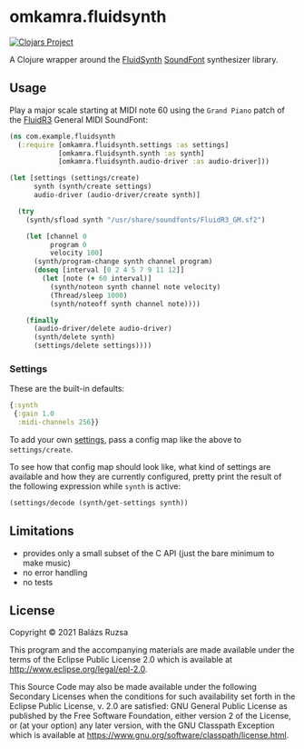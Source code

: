 # omkamra.fluidsynth

[![Clojars Project](https://img.shields.io/clojars/v/com.github.omkamra/fluidsynth.svg)](https://clojars.org/com.github.omkamra/fluidsynth)

A Clojure wrapper around the [FluidSynth](https://www.fluidsynth.org/)
[SoundFont](https://github.com/FluidSynth/fluidsynth/wiki/SoundFont)
synthesizer library.

## Usage

Play a major scale starting at MIDI note 60 using the `Grand Piano`
patch of the
[FluidR3](https://packages.debian.org/sid/fluid-soundfont-gm) General
MIDI SoundFont:

```clojure
(ns com.example.fluidsynth
  (:require [omkamra.fluidsynth.settings :as settings]
            [omkamra.fluidsynth.synth :as synth]
            [omkamra.fluidsynth.audio-driver :as audio-driver]))

(let [settings (settings/create)
      synth (synth/create settings)
      audio-driver (audio-driver/create synth)]

  (try
    (synth/sfload synth "/usr/share/soundfonts/FluidR3_GM.sf2")

    (let [channel 0
          program 0
          velocity 100]
      (synth/program-change synth channel program)
      (doseq [interval [0 2 4 5 7 9 11 12]]
        (let [note (+ 60 interval)]
          (synth/noteon synth channel note velocity)
          (Thread/sleep 1000)
          (synth/noteoff synth channel note))))

    (finally
      (audio-driver/delete audio-driver)
      (synth/delete synth)
      (settings/delete settings))))
```

### Settings

These are the built-in defaults:

```clojure
{:synth
 {:gain 1.0
  :midi-channels 256}}
```

To add your own
[settings](https://www.fluidsynth.org/api/fluidsettings.html), pass a
config map like the above to `settings/create`.

To see how that config map should look like, what kind of settings are
available and how they are currently configured, pretty print the
result of the following expression while `synth` is active:

```clojure
(settings/decode (synth/get-settings synth))
```

## Limitations

- provides only a small subset of the C API (just the bare minimum to make music)
- no error handling
- no tests

## License

Copyright © 2021 Balázs Ruzsa

This program and the accompanying materials are made available under the
terms of the Eclipse Public License 2.0 which is available at
http://www.eclipse.org/legal/epl-2.0.

This Source Code may also be made available under the following Secondary
Licenses when the conditions for such availability set forth in the Eclipse
Public License, v. 2.0 are satisfied: GNU General Public License as published by
the Free Software Foundation, either version 2 of the License, or (at your
option) any later version, with the GNU Classpath Exception which is available
at https://www.gnu.org/software/classpath/license.html.
